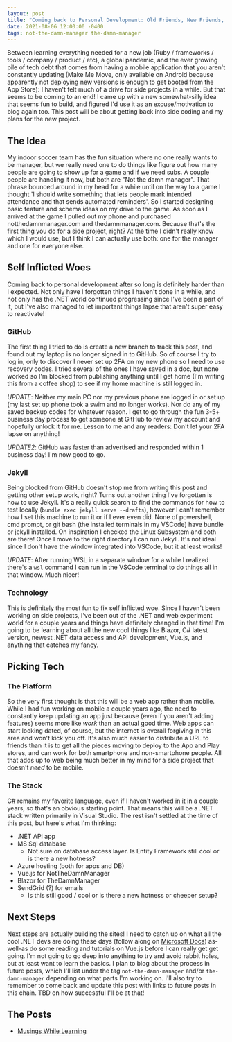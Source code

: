 ```yaml
---
layout: post
title: "Coming back to Personal Development: Old Friends, New Friends, and Authentication Woes"
date: 2021-08-06 12:00:00 -0400
tags: not-the-damn-manager the-damn-manager
---
```

Between learning everything needed for a new job (Ruby / frameworks / tools / company / product / etc), a global pandemic, and the ever growing pile of tech debt that comes from having a mobile application that you aren't constantly updating (Make Me Move, only available on Android because apparently not deploying new versions is enough to get booted from the App Store): I haven't felt much of a drive for side projects in a while. But that seems to be coming to an end! I came up with a new somewhat-silly idea that seems fun to build, and figured I'd use it as an excuse/motivation to blog again too. This post will be about getting back into side coding and my plans for the new project.

## The Idea
My indoor soccer team has the fun situation where no one really wants to be manager, but we really need one to do things like figure out how many people are going to show up for a game and if we need subs. A couple people are handling it now, but both are "Not the damn manager". That phrase bounced around in my head for a while until on the way to a game I thought 'I should write something that lets people mark intended attendance and that sends automated reminders'. So I started designing basic feature and schema ideas on my drive to the game. As soon as I arrived at the game I pulled out my phone and purchased notthedamnmanager.com and thedamnmanager.com. Because that's the first thing you do for a side project, right? At the time I didn't really know which I would use, but I think I can actually use both: one for the manager and one for everyone else.

## Self Inflicted Woes
Coming back to personal development after so long is definitely harder than I expected. Not only have I forgotten things I haven't done in a while, and not only has the .NET world continued progressing since I've been a part of it, but I've also managed to let important things lapse that aren't super easy to reactivate!

### GitHub
The first thing I tried to do is create a new branch to track this post, and found out my laptop is no longer signed in to GitHub. So of course I try to log in, only to discover I never set up 2FA on my new phone so I need to use recovery codes. I tried several of the ones I have saved in a doc, but none worked so I'm blocked from publishing anything until I get home (I'm writing this from a coffee shop) to see if my home machine is still logged in.

_UPDATE_: Neither my main PC nor my previous phone are logged in or set up (my last set up phone took a swim and no longer works). Nor do any of my saved backup codes for whatever reason. I get to go through the fun 3-5+ business day process to get someone at GitHub to review my account and hopefully unlock it for me. Lesson to me and any readers: Don't let your 2FA lapse on anything!

_UPDATE2_: GitHub was faster than advertised and responded within 1 business day! I'm now good to go.

### Jekyll
Being blocked from GitHub doesn't stop me from writing this post and getting other setup work, right? Turns out another thing I've forgotten is how to use Jekyll. It's a really quick search to find the commands for how to test locally (`bundle exec jekyll serve --drafts`), however I can't remember how I set this machine to run it or if I ever even did. None of powershell, cmd prompt, or git bash (the installed terminals in my VSCode) have bundle or jekyll installed. On inspiration I checked the Linux Subsystem and both are there! Once I move to the right directory I can run Jekyll. It's not ideal since I don't have the window integrated into VSCode, but it at least works!

_UPDATE_: After running WSL in a separate window for a while I realized there's a `wsl` command I can run in the VSCode terminal to do things all in that window. Much nicer!

### Technology
This is definitely the most fun to fix self inflicted woe. Since I haven't been working on side projects, I've been out of the .NET and web experiment world for a couple years and things have definitely changed in that time! I'm going to be learning about all the new cool things like Blazor, C# latest version, newest .NET data access and API development, Vue.js, and anything that catches my fancy.

## Picking Tech
### The Platform
So the very first thought is that this will be a web app rather than mobile. While I had fun working on mobile a couple years ago, the need to constantly keep updating an app just because (even if you aren't adding features) seems more like _work_ than an actual good time. Web apps can start looking dated, of course, but the internet is overall forgiving in this area and won't kick you off. It's also much easier to distribute a URL to friends than it is to get all the pieces moving to deploy to the App and Play stores, and can work for both smartphone and non-smartphone people. All that adds up to web being much better in my mind for a side project that doesn't _need_ to be mobile.
### The Stack
C# remains my favorite language, even if I haven't worked in it in a couple years, so that's an obvious starting point. That means this will be a .NET stack written primarily in Visual Studio. The rest isn't settled at the time of this post, but here's what I'm thinking:

* .NET API app
* MS Sql database
    * Not sure on database access layer. Is Entity Framework still cool or is there a new hotness?
* Azure hosting (both for apps and DB)
* Vue.js for NotTheDamnManager
* Blazor for TheDamnManager
* SendGrid (?) for emails
    * Is this still good / cool or is there a new hotness or cheeper setup?

## Next Steps
Next steps are actually building the sites! I need to catch up on what all the cool .NET devs are doing these days (follow along on <a href="https://docs.microsoft.com/en-us/users/hofmadresu-4505/" target="_blank" rel="noopener">Microsoft Docs</a>) as-well-as do some reading and tutorials on Vue.js before I can really get get going. I'm not going to go deep into anything to try and avoid rabbit holes, but at least want to learn the basics. I plan to blog about the process in future posts, which I'll list under the tag `not-the-damn-manager` and/or `the-damn-manager` depending on what parts I'm working on. I'll also try to remember to come back and update this post with links to future posts in this chain. TBD on how successful I'll be at that!


## The Posts
* <a href="/2021/08/14/musings-while-learning.html">Musings While Learning</a>
